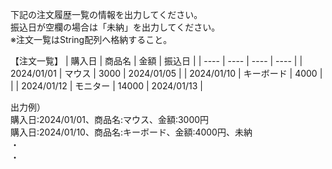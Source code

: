 下記の注文履歴一覧の情報を出力してください。  
振込日が空欄の場合は「未納」を出力してください。  
※注文一覧はString配列へ格納すること。

【注文一覧】
| 購入日 | 商品名 | 金額 | 振込日 |
| ---- | ---- | ---- | ---- |
| 2024/01/01 | マウス | 3000 | 2024/01/05 |
| 2024/01/10 | キーボード | 4000 |  |
| 2024/01/12 | モニター | 14000 | 2024/01/13 |

出力例）  
購入日:2024/01/01、商品名:マウス、金額:3000円  
購入日:2024/01/10、商品名:キーボード、金額:4000円、未納  
・  
・
